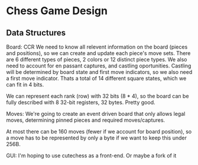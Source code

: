 # Chess Game Design
## Data Structures

Board: CCR
We need to know all relevent information on the board (pieces and positions), 
so we can create and update each piece's move sets. There are 6 different types 
of pieces, 2 colors or 12 distinct piece types. We also need to account for en
passant captures, and castling oportunities. Castling will be determined by
board state and first move indicators, so we also need a first move indicator.
Thats a total of 14 different square states, which we can fit in 4 bits.

We can represent each rank (row) with 32 bits (8 * 4), so the board can be 
fully described with 8 32-bit registers, 32 bytes. Pretty good.

Moves:
We're going to create an event driven board that only allows legal moves,
determining pinned pieces and required moves/captures. 

At most there can be 160 moves (fewer if we account for board position), so a 
move has to be represented by only a byte if we want to keep this under 256B.


GUI: 
I'm hoping to use cutechess as a front-end. Or maybe a fork of it
